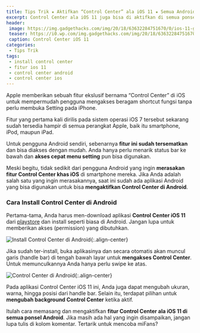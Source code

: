 ```yaml
---
title: Tips Trik ★ Aktifkan “Control Center” ala iOS 11 ★ Semua Android
excerpt: Control Center ala iOS 11 juga bisa di aktifkan di semua ponsel android. Ternyata begini cara installnya
header:
 image: https://img.gadgethacks.com/img/20/18/63632284751670/0/ios-11-got-awesome-new-control-center-heres-use-customize-your-iphone.1280x600.jpg
 teaser: https://i0.wp.com/img.gadgethacks.com/img/20/18/63632284751670/0/ios-11-got-awesome-new-control-center-heres-use-customize-your-iphone.1280x600.jpg?resize=420,210
 caption: Control Center iOS 11
categories:
 - Tips Trik
tags:
 - install control center
 - fitur ios 11
 - control center android
 - control center ios
---
```


Apple memberikan sebuah fitur ekslusif bernama “Control Center” di iOS untuk mempermudah pengguna mengakses beragam shortcut fungsi tanpa perlu membuka Setting pada iPhone.

Fitur yang pertama kali dirilis pada sistem operasi iOS 7 tersebut sekarang sudah tersedia hampir di semua perangkat Apple, baik itu smartphone, iPod, maupun iPad.

Untuk pengguna Android sendiri, sebenarnya **fitur ini sudah tersematkan** dan bisa diakses dengan mudah. Anda hanya perlu menarik status bar ke bawah dan **akses cepat menu setting** pun bisa digunakan.

Meski begitu, tidak sedikit dari pengguna Android yang ingin **merasakan fitur Control Center khas iOS** di smartphone mereka. Jika Anda adalah salah satu yang ingin merasakannya, saat ini sudah ada aplikasi Android yang bisa digunakan untuk bisa **mengaktifkan Control Center di Android**.

### Cara Install Control Center di Android

Pertama-tama, Anda harus men-download aplikasi **Control Center iOS 11** dari [playstore](https://play.google.com/store/apps/details?id=com.luutinhit.controlcenter) dan install seperti biasa di Android. Jangan lupa untuk memberikan akses (permission) yang dibutuhkan.

![Install Control Center di Android](https://i0.wp.com/www.droidlime.com/wp-content/uploads/2018/01/install-control-center-ios-11-di-android-2.jpg){:.align-center}

Jika sudah ter-install, buka aplikasinya dan secara otomatis akan muncul garis (handle bar) di tengah bawah layar untuk **mengakses Control Center**. Untuk memunculkannya Anda hanya perlu swipe ke atas.

![Control Center di Android](https://i0.wp.com/www.droidlime.com/wp-content/uploads/2018/01/install-control-center-ios-11-di-android-1.jpg){:.align-center}

Pada aplikasi Control Center iOS 11 ini, Anda juga dapat mengubah ukuran, warna, hingga posisi dari handle bar. Selain itu, terdapat pilihan untuk **mengubah background Control Center** ketika aktif.

Itulah cara memasang dan mengaktifkan **fitur Control Center ala iOS 11 di semua ponsel Android**. Jika masih ada hal yang ingin disampaikan, jangan lupa tulis di kolom komentar. Tertarik untuk mencoba miFans?
